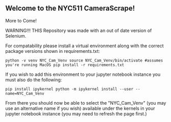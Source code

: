 ## Welcome to the NYC511 CameraScrape!

More to Come!


WARNING!!! THIS Repository was made with an out of date version of Selenium.

For compatability please install a virtual environment along with the correct package versions shown in requirements.txt:


`python -v venv NYC_Cam_Venv
source NYC_Cam_Venv/bin/activate #assumes you're running MacOS
pip install -r requirements.txt
`

If you wish to add this environment to your jupyter notebook instance you must also do the following:

`
pip install ipykernel
python -m ipykernel install --user --name=NYC_Cam_Venv
`
 
From there you should now be able to select the "NYC_Cam_Venv" (you may use an alternative name if you wish) available under the kernels in your jupyter notebook instance (you may need to refresh the page first.)